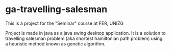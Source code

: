 # ga-travelling-salesman
This is a project for the "Seminar" course at FER, UNIZG 

Project is made in java as a java swing desktop application. It is a solution to travelling salesman problem (aka shortest hamiltonian path problem) using a heuristic method known as genetic algorithm.
